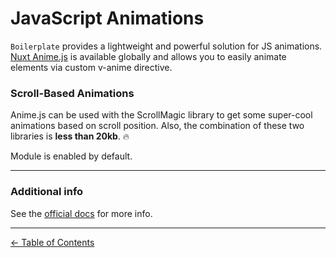 # JavaScript Animations

`Boilerplate` provides a lightweight and powerful solution for JS animations. [Nuxt Anime.js](https://github.com/ivodolenc/nuxt-animejs) is available globally and allows you to easily animate elements via custom v-anime directive.

### Scroll-Based Animations

Anime.js can be used with the ScrollMagic library to get some super-cool animations based on scroll position. Also, the combination of these two libraries is **less than 20kb**. 🔥

Module is enabled by default.

---

### Additional info

See the [official docs](https://github.com/ivodolenc/nuxt-animejs) for more info.

---

[← Table of Contents](README.md)

